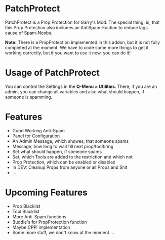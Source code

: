 <h1>PatchProtect</h1>

PatchProtect is a Prop Protection for Garry's Mod.
The special thing, is, that this Prop Protection also includes an AntiSpam-Fuction to reduce lags cause of Spam-Noobs.

<b>Note:</b> There is a PropProtection implemented in this addon, but it is not fully completed at the moment. We have to code some more things to get it working correctly, but if you want to use it now, you can do it!

<h1>Usage of PatchProtect</h1>
You can control the Settings in the <b>Q-Menu > Utilities</b>. There, if you are an admin, you can change all variables and also what should happen, if someone is spamming.

<h1>Features</h1>
<ul>
	<li>Good Working Anti-Spam</li>
	<li>Panel for Configuration</li>
	<li>An Admin Message, which showes, that someone spams</li>
	<li>Message, how long to wait till next prop/toolfiring</li>
	<li>Set what should happen, if someone spams</li>
	<li>Set, which Tools are added to the restriction and which not</li>
	<li>Prop Protection, which can be enabled or disabled</li>
	<li>In DEV: Cleanup Props from anyone or all Props and Shit</li>
	<li>...</li>
</ul>

<h1>Upcoming Features</h1>
<ul>
	<li>Prop Blacklist</li>
	<li>Tool Blacklist</li>
	<li>More Anti-Spam functions</li>
	<li>Buddie's for PropProtection function</li>
	<li>Maybe CPPI implementation</li>
	<li>Some more stuff, we don't know at the moment ...</li>
</ul>